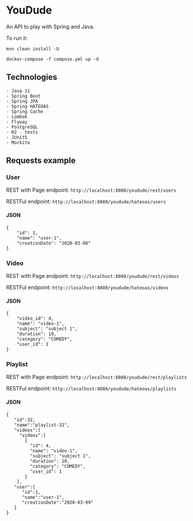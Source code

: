 # YouDude
An API to play with Spring and Java.

To run it:
    
`mvn clean install -U`

`docker-compose -f compose.yml up -d`

## Technologies
    - Java 11
    - Spring Boot
    - Spring JPA
    - Spring HATEOAS
    - Spring Cache
    - Lombok
    - Flyway
    - PostgreSQL
    - H2 - tests
    - JUnit5
    - Mockito

## Requests example

### User
REST with Page endpoint: `http://localhost:8080/youdude/rest/users`

RESTFul endpoint: `http://localhost:8080/youdude/hateoas/users`

#### JSON

    {
        "id": 1,
        "name": "user-1",
        "creationDate": "2020-03-08"
    }

### Video
REST with Page endpoint: `http://localhost:8080/youdude/rest/videos`

RESTFul endpoint: `http://localhost:8080/youdude/hateoas/videos`

#### JSON

    {
        "video_id": 4,
        "name": "video-1",
        "subject": "subject 1",
        "duration": 10,
        "category": "COMEDY",
        "user_id": 1
    }

### Playlist
REST with Page endpoint: `http://localhost:8080/youdude/rest/playlists`

RESTFul endpoint: `http://localhost:8080/youdude/hateoas/playlists`

#### JSON

    {
       "id":32,
       "name":"playlist-32",
       "videos":[
         "videos":[
           {
             "id": 4,
             "name": "video-1",
             "subject": "subject 1",
             "duration": 10,
             "category": "COMEDY",
             "user_id": 1
           }
        ],
       "user":{
          "id":1,
          "name":"user-1",
          "creationDate":"2020-03-09"
       }
    }
